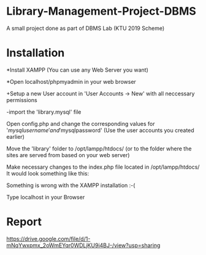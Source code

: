 # Library-Management-Project-DBMS
A small project done as part of DBMS Lab (KTU 2019 Scheme)



# Installation

*Install XAMPP (You can use any Web Server you want)

*Open localhost/phpmyadmin in your web browser

+Setup a new User account in 'User Accounts -> New' with all neccessary permissions

-import the 'library.mysql' file

Open config.php and change the corresponding values for '$mysqlusername' and '$mysqlpassword' (Use the user accounts you created earlier)

Move the 'library' folder to /opt/lampp/htdocs/ (or to the folder where the sites are served from based on your web server)



Make necessary changes to the index.php file located in /opt/lampp/htdocs/
It would look something like this: 

<?php
	if (!empty($_SERVER['HTTPS']) && ('on' == $_SERVER['HTTPS'])) {
		$uri = 'https://';
	} else {
		$uri = 'http://';
	}
	$uri .= $_SERVER['HTTP_HOST'];
	header('Location: '.$uri.'/library/');
	exit;
?>
Something is wrong with the XAMPP installation :-(


Type localhost in your Browser




# Report
https://drive.google.com/file/d/1-mNqYwxpmx_2oWmEYqr0WDLjKU9i4BJ-/view?usp=sharing

